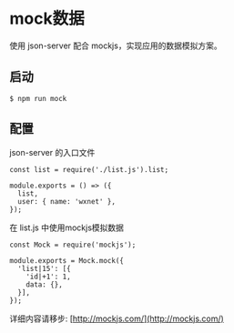 # mock数据
使用 json-server 配合 mockjs，实现应用的数据模拟方案。

## 启动
```
$ npm run mock
```

## 配置
json-server 的入口文件
```
const list = require('./list.js').list;

module.exports = () => ({
  list,
  user: { name: 'wxnet' },
});
```

在 list.js 中使用mockjs模拟数据
```
const Mock = require('mockjs');

module.exports = Mock.mock({
  'list|15': [{
    'id|+1': 1,
    data: {},
  }],
});

```
详细内容请移步: [http://mockjs.com/](http://mockjs.com/)
